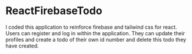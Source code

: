 # ReactFirebaseTodo
I coded this application to reinforce firebase and tailwind css for react. Users can register and log in within the application. They can update their profiles and create a todo of their own id number and delete this todo they have created.
